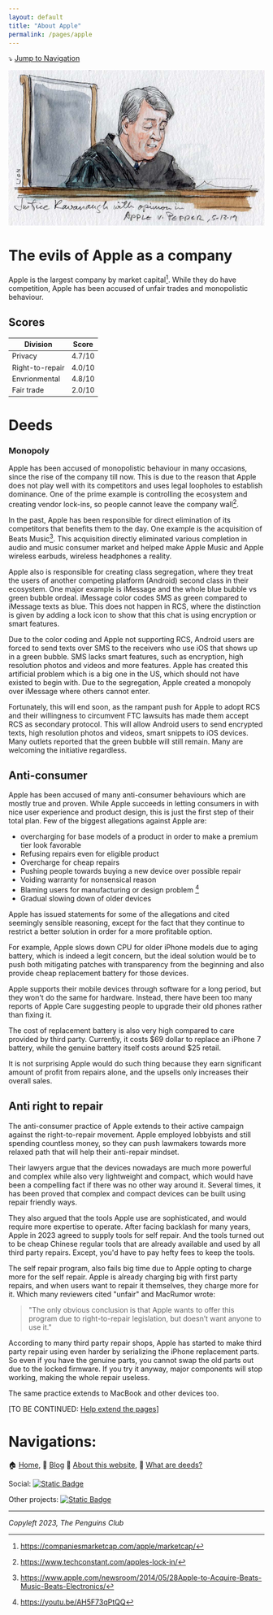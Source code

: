 ```yaml
---
layout: default
title: "About Apple"
permalink: /pages/apple
---
```

⤵️ [Jump to Navigation](#navigations)

![Apple vs Pepper case over Apple Store monopoly](img/applecourt.jpg)

# The evils of Apple as a company

Apple is the largest company by market capital[^1]. While they do have competition, Apple has been accused of unfair trades and monopolistic behaviour.

## Scores


| Division        | Score  |
| ----------------- | -------- |
| Privacy         | 4.7/10 |
| Right-to-repair | 4.0/10 |
| Envrionmental   | 4.8/10 |
| Fair trade      | 2.0/10 |

# Deeds

### Monopoly

Apple has been accused of monopolistic behaviour in many occasions, since the rise of the company till now. This is due to the reason that Apple does not play well with its competitors and uses legal loopholes to establish dominance. One of the prime example is controlling the ecosystem and creating vendor lock-ins, so people cannot leave the company wall[^2].

In the past, Apple has been responsible for direct elimination of its competitors that benefits them to the day. One example is the acquisition of Beats Music[^3]. This acquisition directly eliminated various completion in audio and music consumer market and helped make Apple Music and Apple wireless earbuds, wireless headphones a reality. 

Apple also is responsible for creating class segregation, where they treat the users of another competing platform (Android) second class in their ecosystem. One major example is iMessage and the whole blue bubble vs green bubble ordeal. iMessage color codes SMS as green compared to iMessage texts as blue. This does not happen in RCS, where the distinction is given by adding a lock icon to show that this chat is using encryption or smart features. 

Due to the color coding and Apple not supporting RCS, Android users are forced to send texts over SMS to the receivers who use iOS that shows up in a green bubble. SMS lacks smart features, such as encryption, high resolution photos and videos and more features. Apple has created this artificial problem which is a big one in the US, which should not have existed to begin with. Due to the segregation, Apple created a monopoly over iMessage where others cannot enter. 

Fortunately, this will end soon, as the rampant push for Apple to adopt RCS and their willingness to circumvent FTC lawsuits has made them accept RCS as secondary protocol. This will allow Android users to send encrypted texts, high resolution photos and videos, smart snippets to iOS devices. Many outlets reported that the green bubble will still remain. Many are welcoming the initiative regardless. 

## Anti-consumer

Apple has been accused of many anti-consumer behaviours which are mostly true and proven. While Apple succeeds in letting consumers in with nice user experience and product design, this is just the first step of their total plan. Few of the biggest allegations against Apple are: 

- overcharging for base models of a product in order to make a premium tier look favorable
- Refusing repairs even for eligible product
- Overcharge for cheap repairs
- Pushing people towards buying a new device over possible repair
- Voiding warranty for nonsensical reason
- Blaming users for manufacturing or design problem [^4]
- Gradual slowing down of older devices

Apple has issued statements for some of the allegations and cited seemingly sensible reasoning, except for the fact that they continue to restrict a better solution in order for a more profitable option. 

For example, Apple slows down CPU for older iPhone models due to aging battery, which is indeed a legit concern, but the ideal solution would be to push both mitigating patches with transparency from the beginning and also provide cheap replacement battery for those devices. 

Apple supports their mobile devices through software for a long period, but they won't do the same for hardware. Instead, there have been too many reports of Apple Care suggesting people to upgrade their old phones rather than fixing it. 

The cost of replacement battery is also very high compared to care provided by third party. Currently, it costs $69 dollar to replace an iPhone 7 battery, while the genuine battery itself costs around $25 retail. 

It is not surprising Apple would do such thing because they earn significant amount of profit from repairs alone, and the upsells only increases their overall sales. 

## Anti right to repair

The anti-consumer practice of Apple extends to their active campaign against the right-to-repair movement. Apple employed lobbyists and still spending countless money, so they can push lawmakers towards more relaxed path that will help their anti-repair mindset. 

Their lawyers argue that the devices nowadays are much more powerful and complex while also very lightweight and compact, which would have been a compelling fact if there was no other way around it. Several times, it has been proved that complex and compact devices can be built using repair friendly ways. 

They also argued that the tools Apple use are sophisticated, and would require more expertise to operate. After facing backlash for many years, Apple in 2023 agreed to supply tools for self repair. And the tools turned out to be cheap Chinese regular tools that are already available and used by all third party repairs. Except, you'd have to pay hefty fees to keep the tools. 

The self repair program, also fails big time due to Apple opting to charge more for the self repair. Apple is already charging big with first party repairs, and when users want to repair it themselves, they charge more for it. Which many reviewers cited "unfair" and MacRumor wrote:

> "The only obvious conclusion is that Apple wants to offer this program due to right-to-repair legislation, but doesn’t want anyone to use it."

According to many third party repair shops, Apple has started to make third party repair using even harder by serializing the iPhone replacement parts. So even if you have the genuine parts, you cannot swap the old parts out due to the locked firmware. If you try it anyway, major components will stop working, making the whole repair useless. 

The same practice extends to MacBook and other devices too. 

[TO BE CONTINUED: [Help extend the pages](https://github.com/imahbub/evilapple/discussions)]

[^1]: https://companiesmarketcap.com/apple/marketcap/
    
[^2]: https://www.techconstant.com/apples-lock-in/

[^3]: https://www.apple.com/newsroom/2014/05/28Apple-to-Acquire-Beats-Music-Beats-Electronics/

[^4]: https://youtu.be/AH5F73qPtQQ

# Navigations:

🏠 [Home](https://evilapple.org), 📝 [Blog](/pages/blog) 📖 [About this website](about), 📢 [What are deeds?](deeds)

Social: <a href="https://t.me/The_PenguinsClub">![Static Badge](https://img.shields.io/badge/Telegram-join_us-0088CC?logo=telegram&logoColor=white&link=https%3A%2F%2Ft.me%2FThe_PenguinsClub)</a>

Other projects: <a href="https://the-penguins-club.github.io/bd-blockade/">![Static Badge](https://img.shields.io/badge/The_Penguins_Club%2Fbd--blockade-black?logo=github&logoColor=white&link=https%3A%2F%2Fgithub.com%2FThe-Penguins-Club%2Fbd-blockade)</a>

---

*Copyleft 2023, The Penguins Club*

<script src="https://giscus.app/client.js"
        data-repo="imahbub/evilapple"
        data-repo-id="R_kgDOKvVkrw"
        data-category="General"
        data-category-id="DIC_kwDOKvVkr84CbEw5"
        data-mapping="pathname"
        data-strict="0"
        data-reactions-enabled="1"
        data-emit-metadata="0"
        data-input-position="top"
        data-theme="light"
        data-lang="en"
        crossorigin="anonymous"
        async>
</script>
